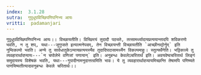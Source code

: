 ```yaml
---
index:  3.1.28
sutra:  गुपूधूपविच्छिपणिपनिभ्य आयः
vritti:  padamanjari
---
```


	गूपूधूपविच्छिपणिपनिभ्य आयः।। विच्छायतीति। विच्छिरयं तुदादौ पठ्यते, तत्सामर्थ्यादायप्रत्ययान्तादपि शविकरणो भवति, न तु शप्, यथा---जुगुप्सते इत्यात्मनेपदम्, तेन विच्छायन्ती विच्छायतीति `आच्छीनद्योर्नुम्` इति नुम्विकल्पो भवति। अन्ये तु सार्वधातुकेऽप्यायप्रत्ययस्यैव तुदादिपाठसामर्थ्येन विकल्पमाहुः। स्तुत्यर्थेनेति। भट्टिकाव्ये तु व्यवहारार्थादप्यायः---`न चपोलेभे वणिजां पणायान्` इति। अनुबन्धः केवलेऽचरितार्थ इति। अवयवेष्वचरितार्थ लिङ्गं समुदायस्य विशेषकं भवति, यथा---गुपादीनामनुदात्तत्वमिति भावः। ये तु व्यवहारार्थादप्यायमिच्छन्ति तेषामपि पणिष्यते पाणयिष्यतीत्यादावनुबन्धः केवले चरितार्थः।।
